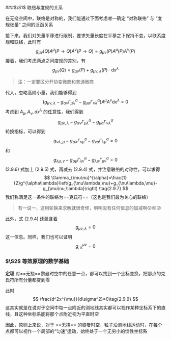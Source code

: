 ###$\S1$ 联络与度规的关系

在无挠空间中，联络是对称的，我们能通过下面考虑唯一确定 “对称联络” 与 “度规张量” 之间的泛函关系

接下来，我们对矢量平移进行限制，要求矢量长度在平移之下保持不变，以联系度规和联络，此时有
$$
g_{\mu\nu}(Q)A^{\mu}(P\rightarrow Q)A^{\nu}(P\rightarrow Q)=g_{\mu\nu}(P)A^{\mu}(P)A^{\nu}(P)\tag{2.9.1}
$$
接着，我们考虑两点之间度规的差别，有
$$
g_{\mu\nu}(Q)=g_{\mu\nu}(P)+g_{\mu\nu,\lambda}(P)\cdot\mathrm{d}x^{\lambda}\tag{2.9.2}
$$

> 注：一定要区分开协变微商和普通微商

代入，忽略高阶小量，我们能够得到
$$
(g_{\mu\nu,\lambda}-g_{\alpha\nu}\Gamma_{\mu\lambda}^{\alpha}-g_{\mu \alpha}\Gamma_{\nu\lambda}^{\alpha})A^{\mu}A^{\nu}\mathrm{d}x^{\lambda}=0\tag{2.9.3}
$$
考虑到 $A_\mu,A_\nu,dx^\lambda$ 的任意性，我们得到
$$
g_{\mu\nu,\lambda}-g_{\alpha\nu}\Gamma_{\mu\lambda}^{\alpha}-g_{\mu \alpha}\Gamma_{\nu\lambda}^{\alpha}\tag{2.9.4}
$$
轮换指标，可以得到
$$
g_{\nu\lambda,\mu}-g_{\alpha\lambda}\Gamma_{\nu\mu}^{a}-g_{\nu \alpha}\Gamma_{\lambda\mu}^{\alpha}=0\tag{2.9.5}
$$
和
$$
g_{\lambda\mu,\nu}-g_{\alpha\mu}\Gamma_{\lambda\nu}^{\alpha}-g_{\lambda \alpha}\Gamma_{\mu\nu}^{\alpha}=0\tag{2.9.6}
$$
$(2.9.6)$ 式加上 $(2.9.5)$ 式，再减去 $(2.9.4)$ 式，并注意联络的对称性，可以求得
$$
\Gamma_{\mu\nu}^{\alpha}=\frac{1}{2}g^{\alpha\lambda}\left(g_{\mu\lambda,\nu}+g_{\nu\lambda,\mu}-g_{\mu\nu,\lambda}\right)
\tag{2.9.7}
$$
我们称满足这一条件的联络为==克氏符==（这也是我们最为关心的联络）

> 有一说一，这用轮换来求解就很奇怪，明明没有任何信息的加减啊😡😡😡

此外，式 $(2.9.4)$ 还蕴含着
$$
g_{\mu\nu;\lambda}=0\tag{2.9.7}
$$
这一信息。同样，我们也可以证明
$$
g_{;\lambda}^{\mu\nu}=0\tag{2.9.8}
$$


### $\S2$ 等效原理的数学基础

**定理** 对==无挠==黎曼时空中的任意一点，都可以找到一个坐标变换，把那点的克氏符所有分量都变到零

此时
$$
\frac{d^2x^{\mu}}{d\sigma^2}=0\tag{2.9.9}
$$
这其实就是在说对于空间中每一点附近的测地线其实都可以视作某种坐标系下的直线，且这种坐标系能将那个点附近视为平直时空

因此，原则上来说，对于 ==无挠== 的黎曼时空，粒子沿测地线运动时，在每个点都可以视作一个局部的“匀速”运动，始终处于一个无穷小的惯性坐标系

